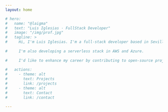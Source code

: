 ```yaml
---
layout: home

# hero:
#   name: "@laigma"
#   text: "Luis Iglesias · FullStack Developer"
#   image: "/img/prof.jpg"
#   tagline: >
#     Hi, I'm Luis Iglesias. I'm a full-stack developer based in Seville, Spain, experienced in VueJS and NodeJS frameworks. 
    
#     I'm also developing a serverless stack in AWS and Azure. 
    
#     I'd like to enhance my career by contributing to open-source projects through this site.
    
#   actions:
#     - theme: alt
#       text: Projects
#       link: /projects
#     - theme: alt
#       text: Contact
#       link: /contact

---
```

<!-- <AppAnimation /> -->

<!-- <FeaturesLayout /> -->
<Home class="vpHomeWrap"/>

<script>
import FeaturesLayout from "./views/Features/FeaturesLayout.vue"
import Home from "./views/Home.vue"

export default {
  components: {
    FeaturesLayout,
    Home
  }
}
</script>

<style>
.vpHomeWrap {
  width: 100%;
  height: calc(100vh - 64px);
  background-color: transparent;
  overflow-x: hidden;
  overflow-y: auto;
  z-index: 99;
}  
</style>
